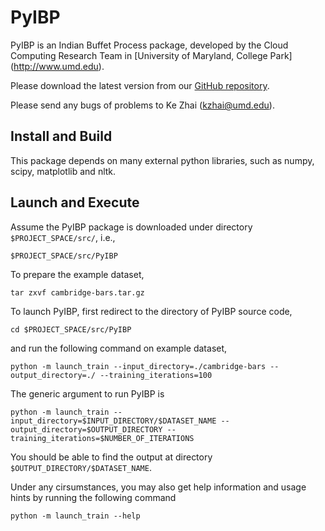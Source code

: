 PyIBP
==========

PyIBP is an Indian Buffet Process package, developed by the Cloud Computing Research Team in [University of Maryland, College Park] (http://www.umd.edu).

Please download the latest version from our [GitHub repository](https://github.com/kzhai/PyIBP).

Please send any bugs of problems to Ke Zhai (kzhai@umd.edu).

Install and Build
----------

This package depends on many external python libraries, such as numpy, scipy, matplotlib and nltk.

Launch and Execute
----------

Assume the PyIBP package is downloaded under directory ```$PROJECT_SPACE/src/```, i.e., 

	$PROJECT_SPACE/src/PyIBP

To prepare the example dataset,

	tar zxvf cambridge-bars.tar.gz

To launch PyIBP, first redirect to the directory of PyIBP source code,

	cd $PROJECT_SPACE/src/PyIBP

and run the following command on example dataset,

	python -m launch_train --input_directory=./cambridge-bars --output_directory=./ --training_iterations=100

The generic argument to run PyIBP is

	python -m launch_train --input_directory=$INPUT_DIRECTORY/$DATASET_NAME --output_directory=$OUTPUT_DIRECTORY --training_iterations=$NUMBER_OF_ITERATIONS

You should be able to find the output at directory ```$OUTPUT_DIRECTORY/$DATASET_NAME```.

Under any cirsumstances, you may also get help information and usage hints by running the following command

	python -m launch_train --help
